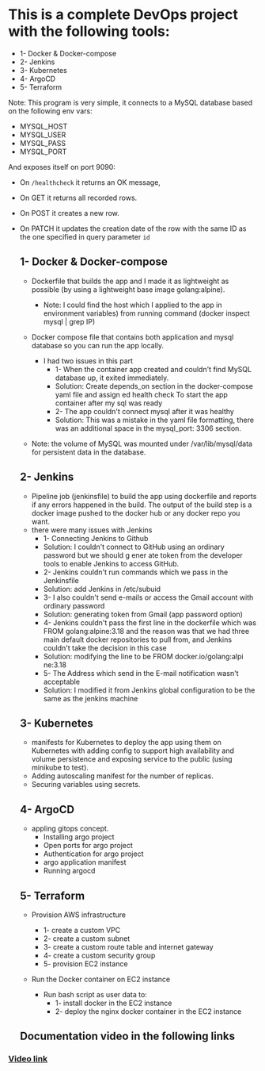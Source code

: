 # This is a complete DevOps project with the following tools:
* 1- Docker & Docker-compose
* 2- Jenkins
* 3- Kubernetes
* 4- ArgoCD
* 5- Terraform 

Note: This program is very simple, it connects to a MySQL database based on the following env vars:
* MYSQL_HOST
* MYSQL_USER
* MYSQL_PASS
* MYSQL_PORT

And exposes itself on port 9090:
* On `/healthcheck` it returns an OK message, 
* On GET it returns all recorded rows.
* On POST it creates a new row.
* On PATCH it updates the creation date of the row with the same ID as the one specified in query parameter `id`


  ## 1- Docker & Docker-compose
  * Dockerfile that builds the app and I made it as lightweight as possible (by using a lightweight base image golang:alpine).
     * Note: I could find the host which I applied to the app in environment variables) from running command (docker inspect mysql | grep IP)
  * Docker compose file that contains both application and mysql database so you can run the app locally.

     * I had two issues in this part
        * 1- When the container app created and couldn't find MySQL database up, it exited immediately.
        * Solution: Create depends_on section in the docker-compose yaml file and assign ed health check To start the app container after my sql was ready
        * 2- The app couldn't connect mysql after it was healthy
        * Solution: This was a mistake in the yaml file formatting, there was an additional space in the mysql_port: 3306 section.
  * Note: the volume of MySQL was mounted under /var/lib/mysql/data for persistent data in the database.
  
  ## 2- Jenkins
  * Pipeline job (jenkinsfile) to build the app using dockerfile and reports if any errors happened in the build. The output of the build step is a docker     image pushed to the docker hub or any docker repo you want.
  * there were many issues with Jenkins
     * 1- Connecting Jenkins to Github
     * Solution: I couldn't connect to GitHub using an ordinary password but we should g ener ate token from the developer tools to enable Jenkins to access GitHub.
     * 2- Jenkins couldn't run commands which we pass in the Jenkinsfile
     * Solution: add Jenkins in /etc/subuid
     * 3- I also couldn't send e-mails or access the Gmail account with ordinary password
     * Solution: generating token from Gmail (app password option)
     * 4- Jenkins couldn't pass the first line in the dockerfile which was FROM golang:alpine:3.18 and the reason was that we had three main default docker repositories to pull from, and Jenkins couldn't take the decision in this case
     * Solution: modifying the line to be FROM docker.io/golang:alpi ne:3.18
     * 5- The Address which send in the E-mail notification wasn't acceptable
     * Solution: I modified it from Jenkins global configuration to be the same as the jenkins machine
  ## 3- Kubernetes
  * manifests for Kubernetes to deploy the app using them on Kubernetes with adding config to support high availability and volume persistence and exposing service to the public (using minikube to test).
  * Adding autoscaling manifest for the number of replicas.
  * Securing variables using secrets.

  ## 4- ArgoCD
  * appling gitops concept.
    -	Installing argo project
    -	Open ports for argo project
    -	Authentication for argo project
    -	argo application manifest
    -	Running argocd

  ## 5- Terraform
  * Provision AWS infrastructure
    - 1- create a custom VPC
    - 2- create a custom subnet
    - 3- create a custom route table and internet gateway
    - 4- create a custom security group
    - 5- provision EC2 instance

  * Run the Docker container on EC2 instance
    - Run bash script as user data to:
      - 1- install docker in the EC2 instance 
      - 2- deploy the nginx docker container in the EC2 instance
     
  ## Documentation video in the following links

### [Video link](https://drive.google.com/file/d/1rgRWDRta8UmR7V1WB6a1ATAmBm9Vlho6/view?usp=sharing)



